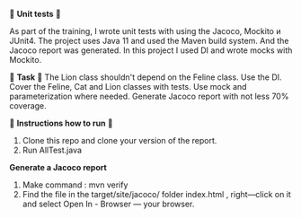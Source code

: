 🚀 **Unit tests** 🚀

As part of the training, I wrote unit tests with using the Jacoco, Mockito и JUnit4.
The project uses Java 11 and used the Maven build system. And the Jacoco report was generated.
In this project I used DI and wrote mocks with Mockito. 
 
📝 **Task** 📝
The Lion class shouldn't depend on the Feline class. Use the DI. 
Cover the Feline, Cat and Lion classes with tests. Use mock and parameterization where needed.
Generate Jacoco report with not less 70% coverage.

🔖 **Instructions how to run** 🔖

1. Clone this repo and clone your version of the report. 
2. Run AllTest.java

**Generate a Jacoco report**

1. Make command : mvn verify
2. Find the file in the target/site/jacoco/ folder index.html , right—click on it and select Open In - Browser — your browser.
